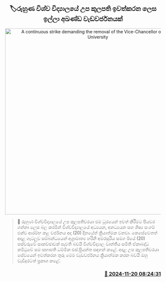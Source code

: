 <p align='center'><b><h2 align='center' title='A continuous strike demanding the removal of the Vice-Chancellor of Ruhuna University'>🏷රුහුණ විශ්ව විද්‍යාලයේ උප කුලපති ඉවත්කරන ලෙස ඉල්ලා අඛණ්ඩ වැඩවර්ජනයක්</h2></b></p>
<p align='center'><img src='https://helakuru.sgp1.cdn.digitaloceanspaces.com/esana/images/lib/ruhunu-university.jpg' width='600' alt='A continuous strike demanding the removal of the Vice-Chancellor of Ruhuna University'></p>

>📝 රුහුණ විශ්වවිද්‍යාලයේ උප කුලපතිවරයා එම ධූරයෙන් ඉවත් කිරීමට පියවර ගන්නා ලෙස බල කරමින් විශ්වවිද්‍යාලයේ අධ්‍යයන, අනධ්‍යයන සහ ශිෂ්‍ය සංගම් එක්ව ආරම්භ කළ වර්ජනය අද (20) දිනයේත් ක්‍රියාත්මක වනවා.
කෙසේවෙතත් අදාළ ගැටලුව සම්බන්ධයෙන් අග්‍රාමාත්‍ය හරිනි අමරසූරිය සමග ඊයේ (20) පස්වරුවේ සාකච්ඡාවක් පැවති බවයි විශ්වවිද්‍යාල වෘත්තීය සමිති ඒකාබද්ධ කමිටුවේ සම සභාපති ධම්මික එස්.ප්‍රියන්ත සඳහන් කළේ.
අදාළ උප කුලපතිවරයා සේවයෙන් ඉවත්කරන තුරු මෙම වැඩවර්ජනය ක්‍රියාත්මක කරන බවයි ඔහු වැඩිදුරටත් ප්‍රකාශ කළේ. 


<h3 align='right'><a href='https://www.helakuru.lk/esana/p/105262/'>📅 2024-11-20 08:24:31</a></h3>
